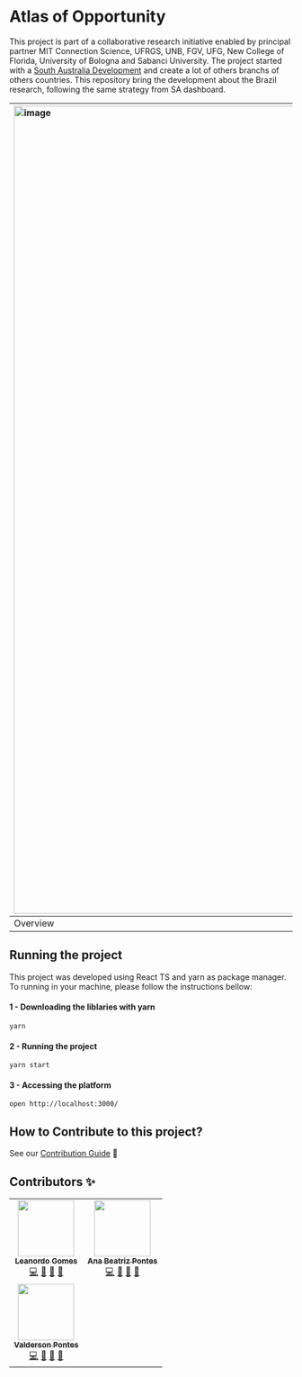 # Atlas of Opportunity

This project is part of a collaborative research initiative enabled by principal partner MIT Connection Science, UFRGS, UNB, FGV, UFG, New College of Florida, University of Bologna and Sabanci University. The project started with a [South Australia Development](https://github.com/CxSci/SA-dashboard) and create a lot of others branchs of others countries. This repository bring the development about the Brazil research, following the same strategy from SA dashboard.

| <img width="1435" alt="image" src="https://user-images.githubusercontent.com/61520601/167049490-2ac21f6c-5152-406f-a589-b21321553aa0.png"> | <img width="1433" alt="image" src="https://user-images.githubusercontent.com/61520601/167049520-90e3297d-9959-4f59-97b7-482edf68dc16.png"> |
|:-|:-|
|Overview|Selected region|

## Running the project

This project was developed using React TS and yarn as package manager. To running in your machine, please follow the instructions bellow:

#### 1 - Downloading the liblaries with yarn

```
yarn
```

#### 2 - Running the project

```
yarn start
```

#### 3 - Accessing the platform

```
open http://localhost:3000/
```

## How to Contribute to this project?
See our [Contribution Guide](CONTRIBUTION.md) 🚀 


## Contributors ✨

<table>
  <tbody>
    <tr>
      <td align="center"><a href="https://www.linkedin.com/in/leosilvagomes/"><img src="https://avatars.githubusercontent.com/u/61520601?v=4" width="100px;" alt=""/><br /><sub><b>Leanordo Gomes</b></sub></a><br /><a href="https://github.com/gpmc-lab-ufrgs/atlas/commits?author=LeoSilvaGomes" title="Code">💻</a> <a href="#ideas-LeoSilvaGomes" title="Ideas, Planning, & Feedback">🤔</a> <a href="https://github.com/gpmc-lab-ufrgs/atlas/commits?author=LeoSilvaGomes" title="Documentation">📖</a> <a href="https://github.com/gpmc-lab-ufrgs/atlas/pulls/assigned/LeoSilvaGomes" title="Reviewed Pull Requests">👀</a></td>
      <td align="center"><a href="https://www.linkedin.com/in/ana-beatriz-pontes/"><img src="https://avatars.githubusercontent.com/u/47431053?v=4" width="100px;" alt=""/><br /><sub><b>Ana Beatriz Pontes</b></sub></a><br /><a href="https://github.com/gpmc-lab-ufrgs/atlas/commits?author=AnaBeatrizPontes" title="Code">💻</a> <a href="#ideas-AnaBeatrizPontes" title="Ideas, Planning, & Feedback">🤔</a> <a href="https://github.com/gpmc-lab-ufrgs/atlas/commits?author=AnaBeatrizPontes" title="Documentation">📖</a> <a href="https://github.com/gpmc-lab-ufrgs/atlas/pulls/assigned/AnaBeatrizPontes" title="Reviewed Pull Requests">👀</a></td>
    </tr>
    <td align="center"><a href="https://www.linkedin.com/in/ana-beatriz-pontes/"><img src="https://avatars.githubusercontent.com/u/65057466?v=4" width="100px;" alt=""/><br /><sub><b>Valderson Pontes</b></sub></a><br /><a href="https://github.com/gpmc-lab-ufrgs/atlas/commits?author=valdersonjr" title="Code">💻</a> <a href="#ideas-valdersonjr" title="Ideas, Planning, & Feedback">🤔</a> <a href="https://github.com/gpmc-lab-ufrgs/atlas/commits?author=valdersonjr" title="Documentation">📖</a> <a href="https://github.com/gpmc-lab-ufrgs/atlas/pulls/assigned/valdersonjr" title="Reviewed Pull Requests">👀</a></td>
    </tr>
  </tbody>
</table>
